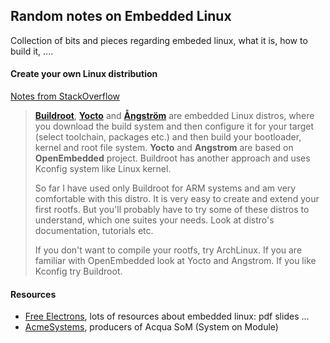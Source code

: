 ## Random notes on Embedded Linux

Collection of bits and pieces regarding embeded linux, what it is, how to build it, ....

#### Create your own Linux distribution


[Notes from StackOverflow](http://stackoverflow.com/questions/22255466/angstrom-archlinux-yocto-buildroot-choose-os-forembeded-x86/22267616#22267616)

>**[Buildroot](http://buildroot.uclibc.org/)**, **[Yocto](https://www.yoctoproject.org/)** and **[Ångström](http://www.angstrom-distribution.org/)** are embedded Linux distros, where you download the build system and then configure it for your target (select toolchain, packages etc.) and then build your bootloader, kernel and root file system.
**Yocto** and **Angstrom** are based on **OpenEmbedded** project. Buildroot has another approach and uses Kconfig system like Linux kernel.
>
>So far I have used only Buildroot for ARM systems and am very comfortable with this distro. It is very easy to create and extend your first rootfs. But you'll probably have to try some of these distros to understand, which one suites your needs. Look at distro's documentation, tutorials etc.
>
>If you don't want to compile your rootfs, try ArchLinux. If you are familiar with OpenEmbedded look at Yocto and Angstrom. If you like Kconfig try Buildroot.


#### Resources

- [Free Electrons](http://free-electrons.com/), lots of resources about embedded linux: pdf slides ...
- [AcmeSystems](http://www.acmesystems.it/), producers of Acqua SoM (System on Module)
